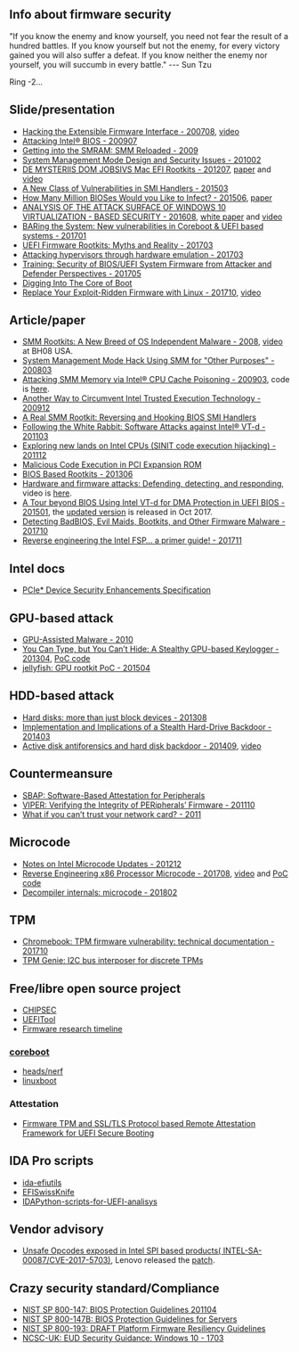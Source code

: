 ## Info about firmware security

"If you know the enemy and know yourself, you need not fear the result of a hundred battles. If you know yourself but not the enemy, for every victory gained you will also suffer a defeat. If you know neither the enemy nor yourself, you will succumb in every battle." ---  Sun Tzu 

Ring -2...

## Slide/presentation

* [Hacking the Extensible Firmware Interface - 200708](https://www.blackhat.com/presentations/bh-usa-07/Heasman/Presentation/bh-usa-07-heasman.pdf), [video](https://www.youtube.com/watch?v=g-n42Q-Pxsg)
* [Attacking Intel® BIOS - 200907](http://invisiblethingslab.com/resources/bh09usa/Attacking%20Intel%20BIOS.pdf)
* [Getting into the SMRAM: SMM Reloaded - 2009](https://www.ssi.gouv.fr/uploads/IMG/pdf/Cansec_final.pdf)
* [System Management Mode Design and Security Issues - 201002](http://www.ssi.gouv.fr/uploads/IMG/pdf/IT_Defense_2010_final.pdf)
* [DE MYSTERIIS DOM JOBSIVS Mac EFI Rootkits - 201207](https://media.blackhat.com/bh-us-12/Briefings/Loukas_K/BH_US_12_LoukasK_De_Mysteriis_Dom_Jobsivs_Slides.pdf), [paper](http://ho.ax/downloads/De_Mysteriis_Dom_Jobsivs_Black_Hat_Paper.pdf) and [video](https://www.youtube.com/watch?v=W21ZIaKf5HA)
* [A New Class of Vulnerabilities in SMI Handlers - 201503](https://cansecwest.com/slides/2015/A%20New%20Class%20of%20Vulnin%20SMI%20-%20Andrew%20Furtak.pdf)
* [How Many Million BIOSes Would you Like to Infect? - 201506](http://legbacore.com/Research_files/HowManyMillionBIOSWouldYouLikeToInfect_Full.pdf), [paper](http://legbacore.com/Research_files/HowManyMillionBIOSesWouldYouLikeToInfect_Whitepaper_v1.pdf)
* [ANALYSIS OF THE ATTACK SURFACE OF WINDOWS 10 VIRTUALIZATION - BASED SECURITY - 201608](https://www.blackhat.com/docs/us-16/materials/us-16-Wojtczuk-Analysis-Of-The-Attack-Surface-Of-Windows-10-Virtualization-Based-Security.pdf), [white paper](https://www.bromium.com/sites/default/files/us-16-wojtczuk-analysis-of-the-attack-surface-of-windows-10-virtualization-based-security-wp-v2.pdf) and [video](https://www.youtube.com/watch?v=_646Gmr_uo0)
* [BARing the System: New vulnerabilities in Coreboot & UEFI based systems - 201701](http://www.intelsecurity.com/advanced-threat-research/content/data/REConBrussels2017_BARing_the_system.pdf)
* [UEFI  Firmware  Rootkits: Myths  and  Reality - 201703](https://www.blackhat.com/docs/asia-17/materials/asia-17-Matrosov-The-UEFI-Firmware-Rootkits-Myths-And-Reality.pdf)
* [Attacking hypervisors through hardware emulation - 201703](https://www.troopers.de/downloads/troopers17/TR17_Attacking_hypervisor_through_hardwear_emulation.pdf)
* [Training: Security of BIOS/UEFI System Firmware from Attacker and Defender Perspectives - 201705](https://github.com/advanced-threat-research/firmware-security-training)
* [Digging Into The Core of Boot](https://recon.cx/2017/montreal/resources/slides/RECON-MTL-2017-DiggingIntoTheCoreOfBoot.pdf)
* [Replace Your Exploit-Ridden Firmware with Linux - 201710](https://schd.ws/hosted_files/osseu17/84/Replace%20UEFI%20with%20Linux.pdf), [video](https://www.youtube.com/watch?v=iffTJ1vPCSo)


## Article/paper

* [SMM Rootkits: A New Breed of OS Independent Malware - 2008](http://www.co-c.net/repository-securite-informatique/Papers/SMM-Rootkits-Securecom08.pdf), [video](https://media.blackhat.com/bh-usa-08/video/bh-us-08-Embleton/black-hat-usa-08-embleton-smmrootkit-hires.m4v) at BH08 USA.
* [System Management Mode Hack Using SMM for "Other Purposes" - 200803](http://webcache.googleusercontent.com/search?q=cache:fpIz7WipFBUJ:phrack.org/issues/65/7.html+&cd=1&hl=zh-TW&ct=clnk&gl=hk)
* [Attacking SMM Memory via Intel® CPU Cache Poisoning - 200903](http://invisiblethingslab.com/resources/misc09/smm_cache_fun.pdf), code is [here](http://invisiblethingslab.com/resources/misc09/o68-2.tgz).
* [Another Way to Circumvent Intel Trusted Execution Technology - 200912](http://invisiblethingslab.com/resources/misc09/Another%20TXT%20Attack.pdf)
* [A Real SMM Rootkit: Reversing and Hooking BIOS SMI Handlers](http://webcache.googleusercontent.com/search?q=cache:-N3__o-F_Z4J:phrack.org/issues/66/11.html+&cd=1&hl=zh-TW&ct=clnk&gl=hk)
* [Following the White Rabbit: Software Attacks against Intel® VT-d - 201103](http://www.invisiblethingslab.com/resources/2011/Software%20Attacks%20on%20Intel%20VT-d.pdf)
* [Exploring new lands on Intel CPUs (SINIT code execution hijacking) - 201112](http://www.invisiblethingslab.com/resources/2011/Attacking_Intel_TXT_via_SINIT_hijacking.pdf)
* [Malicious Code Execution in PCI Expansion ROM](http://resources.infosecinstitute.com/pci-expansion-rom/)
* [BIOS Based Rootkits - 201306](http://www.exfiltrated.com/research-BIOS_Based_Rootkits.php)
* [Hardware and firmware attacks: Defending, detecting, and responding](https://code.facebook.com/posts/182707188759117/hardware-and-firmware-attacks-defending-detecting-and-responding/), video is [here](https://www.youtube.com/watch?v=z4-N2HyQMVU).
* [A Tour beyond BIOS Using Intel VT-d for DMA Protection in UEFI BIOS - 201501](https://firmware.intel.com/sites/default/files/resources/A_Tour_Beyond_BIOS_Using_Intel_VT-d_for_DMA_Protection.pdf), the [updated version](https://firmware.intel.com/sites/default/files/Intel_WhitePaper_Using_IOMMU_for_DMA_Protection_in_UEFI.pdf) is released in Oct 2017.
* [Detecting BadBIOS, Evil Maids, Bootkits, and Other Firmware Malware - 201710](https://ia601507.us.archive.org/2/items/seagl-2017/seagl-2017.pdf)
* [Reverse engineering the Intel FSP… a primer guide! - 201711](https://puri.sm/posts/primer-to-reverse-engineering-intel-fsp/)

## Intel docs
* [PCIe* Device Security Enhancements Specification](https://www.intel.com/content/www/us/en/io/pci-express/pcie-device-security-enhancements-spec.html)


## GPU-based attack
* [GPU-Assisted Malware - 2010](http://dcs.ics.forth.gr/Activities/papers/gpumalware.malware10.pdf)
* [You Can Type, but You Can’t Hide: A Stealthy GPU-based Keylogger - 201304](http://www.cs.columbia.edu/%7Emikepo/papers/gpukeylogger.eurosec13.pdf), [PoC code](https://github.com/x0r1/Demon)
* [jellyfish: GPU rootkit PoC - 201504](https://github.com/x0r1/jellyfish)


## HDD-based attack
* [Hard disks: more than just block devices - 201308](http://bofh.nikhef.nl/events/OHM/video/d2-t1-13-20130801-2300-hard_disks_more_than_just_block_devices-sprite_tm.m4v)
* [Implementation and Implications of a Stealth Hard-Drive Backdoor - 201403](https://www.ibr.cs.tu-bs.de/users/kurmus/papers/acsac13.pdf)
* [Active disk antiforensics and hard disk backdoor - 201409](https://www.dfrws.org/sites/default/files/session-files/pres-some_practical_thoughts_concerning_active_disk_antiforensics.pdf), [video](https://www.youtube.com/watch?v=8Zpb34Qf0NY)


## Countermeansure
* [SBAP: Software-Based Attestation for Peripherals](http://www.netsec.ethz.ch/publications/papers/li_mccune_perrig_SBAP_trust10.pdf)
* [VIPER: Verifying the Integrity of PERipherals’ Firmware - 201110](https://pdfs.semanticscholar.org/4cde/50e94cada9bcaaec0f753e1b4dec3b6c355c.pdf)
* [What if you can’t trust your network card? - 2011](https://pdfs.semanticscholar.org/82c0/086755479360935ec73add346854df4d1304.pdf)

## Microcode
* [Notes on Intel Microcode Updates - 201212](http://inertiawar.com/microcode/)
* [Reverse Engineering x86 Processor Microcode - 201708](http://syssec.rub.de/media/emma/veroeffentlichungen/2017/08/16/usenix17-microcode.pdf), [video](https://www.youtube.com/watch?v=I6dQfnb3y0I) and [PoC code](https://github.com/RUB-SysSec/Microcode)
* [Decompiler internals: microcode - 201802](https://recon.cx/2018/brussels/resources/slides/RECON-BRX-2018-Decompiler-internals-microcode.pdf)

## TPM
* [Chromebook: TPM firmware vulnerability: technical documentation - 201710](https://sites.google.com/a/chromium.org/dev/chromium-os/tpm_firmware_update)
* [TPM Genie: I2C bus interposer for discrete TPMs](https://github.com/nccgroup/TPMGenie)


## Free/libre open source project

* [CHIPSEC](https://github.com/chipsec/)
* [UEFITool](https://github.com/LongSoft/UEFITool)
* [Firmware research timeline](http://timeglider.com/timeline/5ca2daa6078caaf4)


### [coreboot](https://www.coreboot.org/)

  * [heads/nerf](https://github.com/osresearch/heads)
  * [linuxboot](https://github.com/linuxboot/linuxboot)

### Attestation

  * [Firmware TPM and SSL/TLS Protocol based Remote Attestation Framework for UEFI Secure Booting](https://github.com/Hecmay/UEFI-Attestation)


## IDA Pro scripts

* [ida-efiutils](https://github.com/snare/ida-efiutils)
* [EFISwissKnife](https://github.com/gdbinit/EFISwissKnife)
* [IDAPython-scripts-for-UEFI-analisys](https://github.com/kyurchenko/IDAPython-scripts-for-UEFI-analisys)


## Vendor advisory

* [Unsafe Opcodes exposed in Intel SPI based products( INTEL-SA-00087/CVE-2017-5703)](https://security-center.intel.com/advisory.aspx?intelid=INTEL-SA-00087&languageid=en-fr), Lenovo released the [patch](https://support.lenovo.com/us/en/solutions/LEN-16445).


## Crazy security standard/Compliance

* [NIST SP 800-147: BIOS Protection Guidelines 201104](http://nvlpubs.nist.gov/nistpubs/Legacy/SP/nistspecialpublication800-147.pdf)
* [NIST SP 800-147B: BIOS Protection Guidelines for Servers](http://nvlpubs.nist.gov/nistpubs/SpecialPublications/NIST.SP.800-147B.pdf)
* [NIST SP 800-193: DRAFT Platform Firmware Resiliency Guidelines](http://csrc.nist.gov/publications/PubsDrafts.html#SP-800-193)
* [NCSC-UK: EUD Security Guidance: Windows 10 - 1703](https://www.ncsc.gov.uk/guidance/eud-security-guidance-windows-10-1703#devicefirmware)
